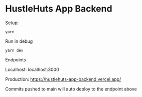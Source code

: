 # HustleHuts App Backend

Setup:

```
yarn
```

Run in debug

```
yarn dev
```

Endpoints

Localhost: localhost:3000

Production: https://hustlehuts-app-backend.vercel.app/

Commits pushed to main will auto deploy to the endpoint above
